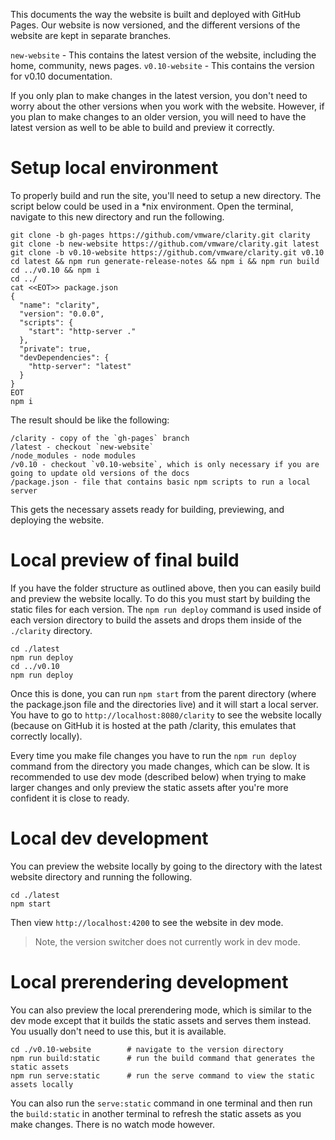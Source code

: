 This documents the way the website is built and deployed with GitHub Pages. Our website is now versioned, and the different versions of the website are kept in separate branches.

`new-website` - This contains the latest version of the website, including the home, community, news pages.
`v0.10-website` - This contains the version for v0.10 documentation.

If you only plan to make changes in the latest version, you don't need to worry about the other versions when you work with the website. However, if you plan to make changes to an older version, you will need to have the latest version as well to be able to build and preview it correctly.

# Setup local environment

To properly build and run the site, you'll need to setup a new directory. The script below could be used in a *nix environment. Open the terminal, navigate to this new directory and run the following.

```
git clone -b gh-pages https://github.com/vmware/clarity.git clarity
git clone -b new-website https://github.com/vmware/clarity.git latest
git clone -b v0.10-website https://github.com/vmware/clarity.git v0.10
cd latest && npm run generate-release-notes && npm i && npm run build
cd ../v0.10 && npm i
cd ../
cat <<EOT>> package.json
{
  "name": "clarity",
  "version": "0.0.0",
  "scripts": {
    "start": "http-server ."
  },
  "private": true,
  "devDependencies": {
    "http-server": "latest"
  }
}
EOT
npm i
```

The result should be like the following:

```
/clarity - copy of the `gh-pages` branch
/latest - checkout `new-website`
/node_modules - node modules
/v0.10 - checkout `v0.10-website`, which is only necessary if you are going to update old versions of the docs
/package.json - file that contains basic npm scripts to run a local server
```

This gets the necessary assets ready for building, previewing, and deploying the website.

# Local preview of final build

If you have the folder structure as outlined above, then you can easily build and preview the website locally. To do this you must start by building the static files for each version. The `npm run deploy` command is used inside of each version directory to build the assets and drops them inside of the `./clarity` directory.

```
cd ./latest
npm run deploy
cd ../v0.10
npm run deploy
```

Once this is done, you can run `npm start` from the parent directory (where the package.json file and the directories live) and it will start a local server. You have to go to `http://localhost:8080/clarity` to see the website locally (because on GitHub it is hosted at the path /clarity, this emulates that correctly locally).

Every time you make file changes you have to run the `npm run deploy` command from the directory you made changes, which can be slow. It is recommended to use dev mode (described below) when trying to make larger changes and only preview the static assets after you're more confident it is close to ready.

# Local dev development

You can preview the website locally by going to the directory with the latest website directory and running the following. 

```
cd ./latest
npm start
```

Then view `http://localhost:4200` to see the website in dev mode.

> Note, the version switcher does not currently work in dev mode.

# Local prerendering development

You can also preview the local prerendering mode, which is similar to the dev mode except that it builds the static assets and serves them instead. You usually don't need to use this, but it is available.

```
cd ./v0.10-website        # navigate to the version directory
npm run build:static      # run the build command that generates the static assets
npm run serve:static      # run the serve command to view the static assets locally
```

You can also run the `serve:static` command in one terminal and then run the `build:static` in another terminal to refresh the static assets as you make changes. There is no watch mode however.
